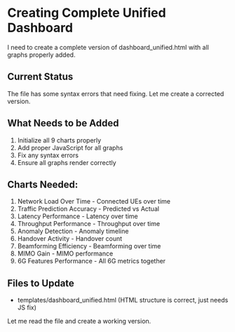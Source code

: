 # Creating Complete Unified Dashboard

I need to create a complete version of dashboard_unified.html with all graphs properly added.

## Current Status

The file has some syntax errors that need fixing. Let me create a corrected version.

## What Needs to be Added

1. Initialize all 9 charts properly
2. Add proper JavaScript for all graphs
3. Fix any syntax errors
4. Ensure all graphs render correctly

## Charts Needed:

1. Network Load Over Time - Connected UEs over time
2. Traffic Prediction Accuracy - Predicted vs Actual
3. Latency Performance - Latency over time
4. Throughput Performance - Throughput over time  
5. Anomaly Detection - Anomaly timeline
6. Handover Activity - Handover count
7. Beamforming Efficiency - Beamforming over time
8. MIMO Gain - MIMO performance
9. 6G Features Performance - All 6G metrics together

## Files to Update

- templates/dashboard_unified.html (HTML structure is correct, just needs JS fix)

Let me read the file and create a working version.

